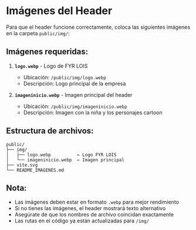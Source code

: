 # Imágenes del Header

Para que el header funcione correctamente, coloca las siguientes imágenes en la carpeta `public/img/`:

## Imágenes requeridas:

1. **`logo.webp`** - Logo de FYR LOIS
   - Ubicación: `/public/img/logo.webp`
   - Descripción: Logo principal de la empresa

2. **`imageninicio.webp`** - Imagen principal del header
   - Ubicación: `/public/img/imageninicio.webp`
   - Descripción: Imagen con la niña y los personajes cartoon

## Estructura de archivos:
```
public/
├── img/
│   ├── logo.webp          ← Logo FYR LOIS
│   └── imageninicio.webp  ← Imagen principal
├── vite.svg
└── README_IMAGENES.md
```

## Nota:
- Las imágenes deben estar en formato `.webp` para mejor rendimiento
- Si no tienes las imágenes, el header mostrará texto alternativo
- Asegúrate de que los nombres de archivo coincidan exactamente
- Las rutas en el código ya están actualizadas para `/img/`
